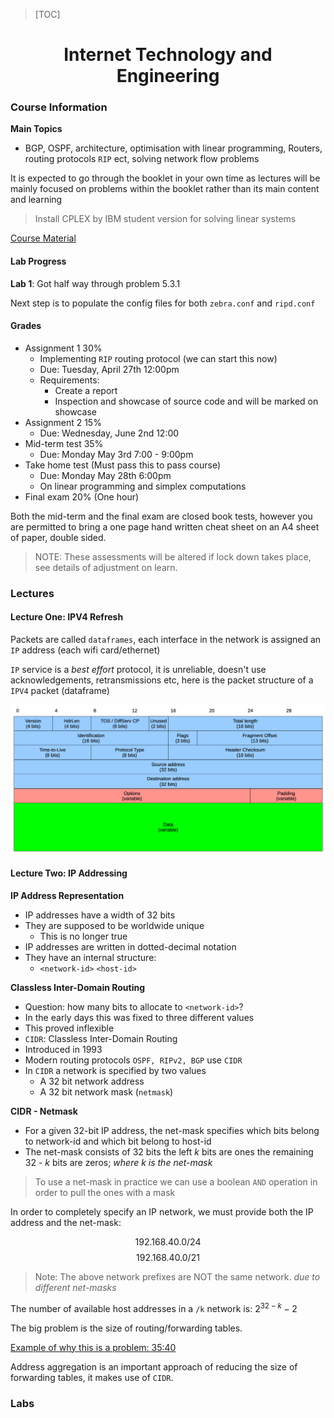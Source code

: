 > [TOC]

<center>

# Internet Technology and Engineering

</center>

### Course Information

**Main Topics**

- BGP, OSPF, architecture, optimisation with linear programming, Routers, routing protocols `RIP` ect, solving network flow problems

It is expected to go through the booklet in your own time as lectures will be mainly focused on problems within the booklet rather
than its main content and learning

> Install CPLEX by IBM student version for solving linear systems

[Course Material](https://learn.canterbury.ac.nz/course/view.php?id=10169&section=1)

#### Lab Progress

**Lab 1**: Got half way through problem 5.3.1

Next step is to populate the config files for both `zebra.conf` and `ripd.conf`

#### Grades

- Assignment 1 30%
    - Implementing `RIP` routing protocol (we can start this now)
    - Due: Tuesday, April 27th 12:00pm
    - Requirements:
        - Create a report
        - Inspection and showcase of source code and will be marked on showcase
- Assignment 2 15%
    - Due: Wednesday, June 2nd 12:00
- Mid-term test 35%
    - Due: Monday May 3rd 7:00 - 9:00pm
- Take home test (Must pass this to pass course)
    - Due: Monday May 28th 6:00pm
    - On linear programming and simplex computations
- Final exam 20% (One hour)

Both the mid-term and the final exam are closed book tests, however you are permitted to bring
a one page hand written cheat sheet on an A4 sheet of paper, double sided.

> NOTE: These assessments will be altered if lock down takes place, see details of adjustment on learn.

### Lectures

#### Lecture One: IPV4 Refresh

Packets are called `dataframes`, each interface in the network is assigned an `IP` address (each wifi card/ethernet)

`IP` service is a *best effort* protocol, it is unreliable, doesn't use acknowledgements, retransmissions etc, 
here is the packet structure of a `IPV4` packet (dataframe)

![packet](./Diagrams/ipv4_packet_structure.png)

#### Lecture Two: IP Addressing

**IP Address Representation**

- IP addresses have a width of 32 bits
- They are supposed to be worldwide unique
    * This is no longer true
- IP addresses are written in dotted-decimal notation
- They have an internal structure:
    * `<network-id>` `<host-id>`
 
**Classless Inter-Domain Routing**

- Question: how many bits to allocate to `<network-id>`?
- In the early days this was fixed to three different values
- This proved inflexible
- `CIDR`: Classless Inter-Domain Routing
- Introduced in 1993
- Modern routing protocols `OSPF, RIPv2, BGP` use `CIDR`
- In `CIDR` a network is specified by two values
    * A 32 bit network address
    * A 32 bit network mask (`netmask`)

**CIDR - Netmask**

- For a given 32-bit IP address, the net-mask specifies which bits belong to network-id and which
    bit belong to host-id
- The net-mask consists of 32 bits the left *k* bits are ones the remaining 32 - *k* bits are zeros; *where k is the net-mask*

> To use a net-mask in practice we can use a boolean `AND` operation in order to pull the ones with a mask

In order to completely specify an IP network, we must provide both the IP address and the net-mask:

$$192.168.40.0/24$$
$$192.168.40.0/21$$

> Note: The above network prefixes are NOT the same network. *due to different net-masks*

The number of available host addresses in a `/k` network is: $2^{32-k} - 2$

The big problem is the size of routing/forwarding tables.

[Example of why this is a problem: 35:40](https://echo360.org.au/lesson/G_8f1a649f-406a-4efb-ab3c-60f1c74f77c7_2edec770-99c1-4501-9fd4-3441f9fdc940_2021-02-25T10:00:00.000_2021-02-25T10:55:00.000/classroom#sortDirection=desc)

Address aggregation is an important approach of reducing the size of forwarding tables, it makes use 
of `CIDR`.



### Labs
